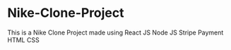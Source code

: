 # Nike-Clone-Project
This is a Nike Clone Project made using React JS Node JS Stripe Payment HTML CSS
